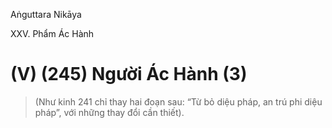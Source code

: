 Aṅguttara Nikāya

XXV. Phẩm Ác Hành

# (V) (245) Người Ác Hành (3)

> (Như kinh 241 chỉ thay hai đoạn sau: “Từ bỏ diệu pháp, an trú phi diệu pháp”, với những thay đổi cần thiết).

